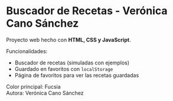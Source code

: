 #  Buscador de Recetas - Verónica Cano Sánchez

Proyecto web hecho con **HTML, CSS y JavaScript**.

Funcionalidades:
- Buscador de recetas (simuladas con ejemplos)
- Guardado en favoritos con `localStorage`
- Página de favoritos para ver las recetas guardadas

Color principal: Fucsia  
Autora: Verónica Cano Sánchez
